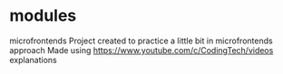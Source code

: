 # modules
microfrontends
Project created to practice a little bit in microfrontends approach
Made using https://www.youtube.com/c/CodingTech/videos explanations
